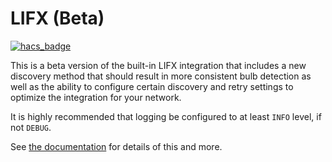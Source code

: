 # LIFX (Beta)

[![hacs_badge](https://img.shields.io/badge/HACS-Custom-41BDF5.svg?style=for-the-badge)](https://github.com/hacs/integration)

This is a beta version of the built-in LIFX integration that includes
a new discovery method that should result in more consistent bulb detection as
well as the ability to configure certain discovery and retry settings to
optimize the integration for your network.

It is highly recommended that logging be configured to at least `INFO` level,
if not `DEBUG`.

See [the documentation](./info.md) for details of this and more.

